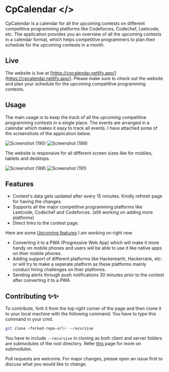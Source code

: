 # CpCalendar </>

CpCalendar is a calendar for all the upcoming contests on different competitive programming platforms like Codeforces, Codechef, Leetcode, etc. The application provides you an overview of all the upcoming contests in a calendar format, which helps competitive programmers to plan their schedule for the upcoming contests in a month.

## Live
The website is live at [https://cpcalendar.netlify.app/](https://cpcalendar.netlify.app/). Please make sure to check out the website and plan your schedule for the upcoming competitive programming contests. 


## Usage
The main usage is to keep the track of all the upcoming competitive programming contests in a single place. The events are arranged in a calendar which makes it easy to track all events. I have attached some of the screenshots of the application below.

![Screenshot (190)](https://user-images.githubusercontent.com/68784397/124637246-1d745500-dea7-11eb-8000-f66fadc8f9f1.png)
![Screenshot (189)](https://user-images.githubusercontent.com/68784397/124637241-1cdbbe80-dea7-11eb-8558-0e70c3b55791.png)

The website is responsive for all different screen sizes like for mobiles, tablets and desktops.

![Screenshot (188)](https://user-images.githubusercontent.com/68784397/124638274-637de880-dea8-11eb-889c-4bce02ccbd94.png)
![Screenshot (191)](https://user-images.githubusercontent.com/68784397/124638281-64af1580-dea8-11eb-9637-c18c90199056.png)

## Features
<ul>
  <li>Contest's data gets updated after every 15 minutes. Kindly refresh page for having the changes.</li>
  <li>Supports all the major competitive programming platforms like Leetcode, Codechef and Codeforces. (still working on adding more platforms) </li>
  <li>Direct links to the contest page.</li>
</ul>

Here are some <ins>Upcoming features</ins> I am working on right now
<ul>
  <li>Converting it to a PWA (Progressive Web App) which will make it more handy on mobile phones and users will be able to use it like native apps on thier mobile phones.</li>
  <li>Adding support of different platforms like Hackerearth, Hackerrank, etc. or will try to make a seperate platform as these platforms mainly conduct hiring challenges on thier platforms.</li>
  <li>Sending alerts through push notifications 30 minutes prior to the contest after converting it to a PWA</li>
</ul>


## Contributing ✨✨

To contribute, fork it from the top right corner of the page and then clone it to your local machine with the following command. You have to type this command in your cmd.

```bash
git clone <forked-repo-url> --recursive
```
You have to include `--recursive` in cloning as both client and server folders are submodules of the root directory. Refer [this](https://git-scm.com/book/en/v2/Git-Tools-Submodules) page for more on submodules.

Pull requests are welcome. For major changes, please open an issue first to discuss what you would like to change.

## 
